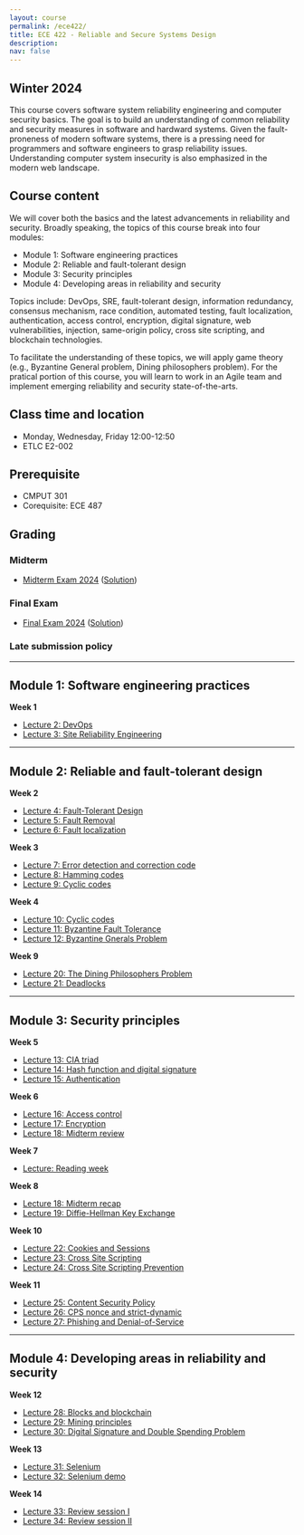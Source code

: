 ```yaml
---
layout: course
permalink: /ece422/
title: ECE 422 - Reliable and Secure Systems Design 
description: 
nav: false
---
```


## Winter 2024

This course covers software system reliability engineering and computer security basics. The goal is to build an understanding of common reliability and security measures in software and hardward systems. Given the fault-proneness of modern software systems, there is a pressing need for programmers and software engineers to grasp reliability issues. Understanding computer system insecurity is also emphasized in the modern web landscape.

## Course content

We will cover both the basics and the latest advancements in reliability and security. Broadly speaking, the topics of this course break into four modules:
- Module 1: Software engineering practices
- Module 2: Reliable and fault-tolerant design
- Module 3: Security principles
- Module 4: Developing areas in reliability and security

Topics include: DevOps, SRE, fault-tolerant design, information redundancy, consensus mechanism, race condition, automated testing, fault localization, authentication, access control, encryption, digital signature, web vulnerabilities, injection, same-origin policy, cross site scripting, and blockchain technologies.

To facilitate the understanding of these topics, we will apply game theory (e.g., Byzantine General problem, Dining philosophers problem). For the pratical portion of this course, you will learn to work in an Agile team and implement emerging reliability and security state-of-the-arts.

## Class time and location

- Monday, Wednesday, Friday 12:00-12:50
- ETLC E2-002

## Prerequisite

- CMPUT 301
- Corequisite: ECE 487

## Grading

### Midterm

- [Midterm Exam 2024]() ([Solution]())

### Final Exam

- [Final Exam 2024]() ([Solution]())

### Late submission policy

<!-- 
## Course staff

### Instructor
- An Ran Chen (anran [at] ualberta [dot] ca)

### Teaching assistants
- Ronald Unrau (rcunrau [at] ualberta [dot] ca) 
- Zhijie Wang (zhijie [dot] wang [at] ualberta [dot] ca) 
-->

---

## Module 1: Software engineering practices

**Week 1**
- [Lecture 2: DevOps]()
- [Lecture 3: Site Reliability Engineering]()

---

## Module 2: Reliable and fault-tolerant design

**Week 2**
- [Lecture 4: Fault-Tolerant Design]()
- [Lecture 5: Fault Removal]()
- [Lecture 6: Fault localization]()

**Week 3**
- [Lecture 7: Error detection and correction code]()
- [Lecture 8: Hamming codes]()
- [Lecture 9: Cyclic codes]()

**Week 4**
- [Lecture 10: Cyclic codes]()
- [Lecture 11: Byzantine Fault Tolerance]()
- [Lecture 12: Byzantine Gnerals Problem]()

**Week 9**
- [Lecture 20: The Dining Philosophers Problem]()
- [Lecture 21: Deadlocks]()

---

## Module 3: Security principles


**Week 5**
- [Lecture 13: CIA triad]()
- [Lecture 14: Hash function and digital signature]()
- [Lecture 15: Authentication]()

**Week 6**
- [Lecture 16: Access control]()
- [Lecture 17: Encryption]()
- [Lecture 18: Midterm review]()

**Week 7**
- [Lecture: Reading week]()

**Week 8**
- [Lecture 18: Midterm recap]()
- [Lecture 19: Diffie-Hellman Key Exchange]()

**Week 10**
- [Lecture 22: Cookies and Sessions]()
- [Lecture 23: Cross Site Scripting]()
- [Lecture 24: Cross Site Scripting Prevention]()

**Week 11**
- [Lecture 25: Content Security Policy]()
- [Lecture 26: CPS nonce and strict-dynamic]()
- [Lecture 27: Phishing and Denial-of-Service]()

---

## Module 4: Developing areas in reliability and security

**Week 12**
- [Lecture 28: Blocks and blockchain]()
- [Lecture 29: Mining principles]()
- [Lecture 30: Digital Signature and Double Spending Problem]()

**Week 13**
- [Lecture 31: Selenium]()
- [Lecture 32: Selenium demo]()

**Week 14**
- [Lecture 33: Review session I]()
- [Lecture 34: Review session II]()
